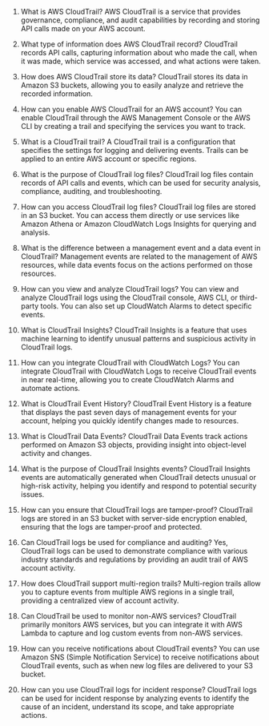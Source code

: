 1. What is AWS CloudTrail?
AWS CloudTrail is a service that provides governance, compliance, and audit capabilities by recording and storing API calls made on your AWS account.

2. What type of information does AWS CloudTrail record?
CloudTrail records API calls, capturing information about who made the call, when it was made, which service was accessed, and what actions were taken.

3. How does AWS CloudTrail store its data?
CloudTrail stores its data in Amazon S3 buckets, allowing you to easily analyze and retrieve the recorded information.

4. How can you enable AWS CloudTrail for an AWS account?
You can enable CloudTrail through the AWS Management Console or the AWS CLI by creating a trail and specifying the services you want to track.

5. What is a CloudTrail trail?
A CloudTrail trail is a configuration that specifies the settings for logging and delivering events. Trails can be applied to an entire AWS account or specific regions.

6. What is the purpose of CloudTrail log files?
CloudTrail log files contain records of API calls and events, which can be used for security analysis, compliance, auditing, and troubleshooting.

7. How can you access CloudTrail log files?
CloudTrail log files are stored in an S3 bucket. You can access them directly or use services like Amazon Athena or Amazon CloudWatch Logs Insights for querying and analysis.

8. What is the difference between a management event and a data event in CloudTrail?
Management events are related to the management of AWS resources, while data events focus on the actions performed on those resources.

9. How can you view and analyze CloudTrail logs?
You can view and analyze CloudTrail logs using the CloudTrail console, AWS CLI, or third-party tools. You can also set up CloudWatch Alarms to detect specific events.

10. What is CloudTrail Insights?
CloudTrail Insights is a feature that uses machine learning to identify unusual patterns and suspicious activity in CloudTrail logs.

11. How can you integrate CloudTrail with CloudWatch Logs?
You can integrate CloudTrail with CloudWatch Logs to receive CloudTrail events in near real-time, allowing you to create CloudWatch Alarms and automate actions.

12. What is CloudTrail Event History?
CloudTrail Event History is a feature that displays the past seven days of management events for your account, helping you quickly identify changes made to resources.

13. What is CloudTrail Data Events?
CloudTrail Data Events track actions performed on Amazon S3 objects, providing insight into object-level activity and changes.

14. What is the purpose of CloudTrail Insights events?
CloudTrail Insights events are automatically generated when CloudTrail detects unusual or high-risk activity, helping you identify and respond to potential security issues.

15. How can you ensure that CloudTrail logs are tamper-proof?
CloudTrail logs are stored in an S3 bucket with server-side encryption enabled, ensuring that the logs are tamper-proof and protected.

16. Can CloudTrail logs be used for compliance and auditing?
Yes, CloudTrail logs can be used to demonstrate compliance with various industry standards and regulations by providing an audit trail of AWS account activity.

17. How does CloudTrail support multi-region trails?
Multi-region trails allow you to capture events from multiple AWS regions in a single trail, providing a centralized view of account activity.

18. Can CloudTrail be used to monitor non-AWS services?
CloudTrail primarily monitors AWS services, but you can integrate it with AWS Lambda to capture and log custom events from non-AWS services.

19. How can you receive notifications about CloudTrail events?
You can use Amazon SNS (Simple Notification Service) to receive notifications about CloudTrail events, such as when new log files are delivered to your S3 bucket.

20. How can you use CloudTrail logs for incident response?
CloudTrail logs can be used for incident response by analyzing events to identify the cause of an incident, understand its scope, and take appropriate actions.

